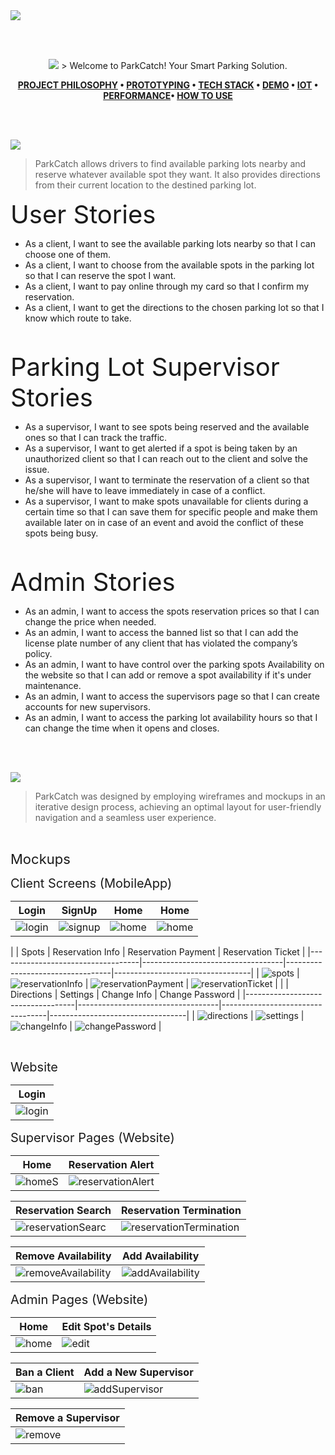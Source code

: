 
<img src="./readme/titles/title1.svg"/>
<div align="center">

<br><br>

<img id="project-philosophy" src="./readme/titles/title2.svg"/>
> Welcome to ParkCatch! Your Smart Parking Solution.

**[PROJECT PHILOSOPHY](#project-philosophy) • [PROTOTYPING](#prototyping) • [TECH STACK](#tech-stack) • [DEMO](#demo) • [IOT](#iot) • [PERFORMANCE](#performance)• [HOW TO USE](#how-to-use)**

</div>

<br><br>

<img id="project-philosophy" src="./readme/titles/title3.svg"/>

> ParkCatch allows drivers to find available parking lots nearby and reserve whatever available spot they want. It also provides directions from their current location to the destined parking lot.

<span style="font-size: 40px;">User Stories</span>
- As a client, I want to see the available parking lots nearby so that I can choose one of them.
- As a client, I want to choose from the available spots in the parking lot so that I can reserve the spot I want.
- As a client, I want to pay online through my card so that I confirm my reservation.
- As a client, I want to get the directions to the chosen parking lot so that I know which route to take.

<br>

<span style="font-size: 40px;">Parking Lot Supervisor Stories</span>
- As a supervisor, I want to see spots being reserved and the available ones so that I can track the traffic.
- As a supervisor, I want to get alerted if a spot is being taken by an unauthorized client so that I can reach out to the client and solve the issue.
- As a supervisor, I want to terminate the reservation of a client so that he/she will have to leave immediately in case of a conflict.
- As a supervisor, I want to make spots unavailable for clients during a certain time so that I can save them for specific people and make them available later on in case of an event and avoid the conflict of these spots being busy.

<br>

<span style="font-size: 40px;">Admin Stories</span>
- As an admin, I want to access the spots reservation prices so that I can change the price when needed.
- As an admin, I want to access the banned list so that I can add the license plate number of any client that has violated the company’s policy.
- As an admin, I want to have control over the parking spots Availability on the website so that I can add or remove a spot availability if it's under maintenance.
- As an admin, I want to access the supervisors page so that I can create accounts for new supervisors.
- As an admin, I want to access the parking lot availability hours so that I can change the time when it opens and closes.

<br><br>

<img id="prototyping" src="./readme/titles/title4.svg"/>

> ParkCatch was designed by employing wireframes and mockups in an iterative design process, achieving an optimal layout for user-friendly navigation and a seamless user experience.

<br>

<span style="font-size: 22px;">Mockups</span>

<span style="font-size: 20px;">Client Screens (MobileApp)</span>

| Login                             | SignUp                            | Home                             | Home                             |
|-----------------------------------|-----------------------------------|----------------------------------|----------------------------------|
| ![login](./readme/mobileapp/login.png) | ![signup](./readme/mobileapp/signup.png) | ![home](./readme/mobileapp/home.png) | ![home](./readme/mobileapp/home.png) |
|
| Spots                             | Reservation Info                  | Reservation Payment               | Reservation Ticket                |
|-----------------------------------|-----------------------------------|----------------------------------|----------------------------------|
| ![spots](./readme/mobileapp/spots.png) | ![reservationInfo](./readme/mobileapp/reservationInfo.png) | ![reservationPayment](./readme/mobileapp/reservationPayment.png) | ![reservationTicket](./readme/mobileapp/reservationTicket.png) |
|
| Directions                        | Settings                          | Change Info                       | Change Password                   |
|-----------------------------------|-----------------------------------|----------------------------------|----------------------------------|
| ![directions](./readme/mobileapp/directions.png) | ![settings](./readme/mobileapp/settings.png) | ![changeInfo](./readme/mobileapp/changeInfo.png) | ![changePassword](./readme/mobileapp/changePassword.png) |


<br>

<span style="font-size: 20px;">Website</span>

| Login                                                            | 
|------------------------------------------------------------------|
| ![login](./readme/website/login.png)

<span style="font-size: 20px;">Supervisor Pages (Website)</span>

| Home                                                             | Reservation Alert                                                 |
|------------------------------------------------------------------|-------------------------------------------------------------------|
| ![homeS](./readme/website/homeS.png) | ![reservationAlert](./readme/website/alertS.png) |

| Reservation Search                                               | Reservation Termination                                           |
|------------------------------------------------------------------|-------------------------------------------------------------------|
| ![reservationSearc](./readme/website/searchS.png) | ![reservationTermination](./readme/website/terminationS.png) |
 
| Remove Availability                                              | Add Availability                                                  |
|------------------------------------------------------------------|-------------------------------------------------------------------|
| ![removeAvailability](./readme/website/removeS.png) | ![addAvailability](./readme/website/addS.png) |

<span style="font-size: 20px;">Admin Pages (Website)</span>

| Home                                                             | Edit Spot's Details                                               |
|------------------------------------------------------------------|-------------------------------------------------------------------|
| ![home](./readme/website/homeA.png) | ![edit](./readme/website/editA.png) |

| Ban a Client                                                     | Add a New Supervisor                                              |
|------------------------------------------------------------------|-------------------------------------------------------------------|
| ![ban](./readme/website/banA.png) | ![addSupervisor](./readme/website/addSupervisorA.png) |

| Remove a Supervisor                                              |
|------------------------------------------------------------------|
| ![remove](./readme/website/removeSupervisorA.png) | 

<br><br>


